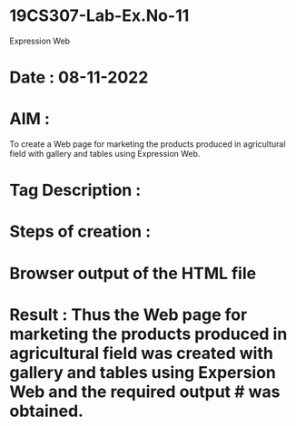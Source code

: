 # 19CS307-Lab-Ex.No-11
Expression Web
# Date : 08-11-2022
# AIM :
To create a Web page for marketing the products produced in agricultural field with gallery and tables using Expression Web.






 # Tag Description :







# Steps of creation :







# Browser output of the HTML file




 # Result : Thus the Web page for marketing the products produced in agricultural field was created with gallery and tables using Expersion Web and the required output  # was obtained.
